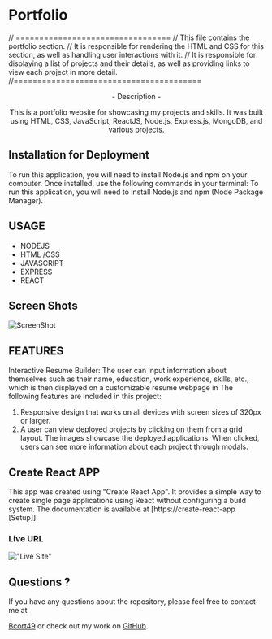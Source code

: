 # Portfolio

// =================================
// This file contains the portfolio section.
// It is responsible for rendering the HTML and CSS for this section, as well as handling user interactions with it.
// It is responsible for displaying a list of projects and their details, as well as providing links to view each project in more detail.
//========================================

<div align='center'>
- Description -

This is a portfolio website for showcasing my projects and skills. It was built using HTML, CSS, JavaScript, ReactJS, Node.js, Express.js, MongoDB, and various projects.

</div>

## Installation for Deployment

To run this application, you will need to install Node.js and npm on your computer. Once installed, use the following commands in your terminal:
To run this application, you will need to install Node.js and npm (Node Package Manager).

## USAGE

- NODEJS
- HTML /CSS
- JAVASCRIPT
- EXPRESS
- REACT

## Screen Shots

![ScreenShot](./assets/images/port1.png)

## FEATURES

Interactive Resume Builder: The user can input information about themselves such as their name, education, work experience, skills, etc., which is then displayed on a customizable resume webpage in
The following features are included in this project:

1. Responsive design that works on all devices with screen sizes of 320px or larger.
2. A user can view deployed projects by clicking on them from a grid layout. The images showcase the deployed applications. When clicked, users can see more information about each project through modals.

## Create React APP

This app was created using "Create React App". It provides a simple way to create single page applications using React without configuring a build system. The documentation is available at [https://create-react-app [Setup]]

### Live URL

!["Live Site"](https:/)

## Questions ?

If you have any questions about the repository,
please feel free to contact me at

[Bcort49](mailto:bcort49@gmail.com) or check out my work on [GitHub](https://github.com/bcot-code).
